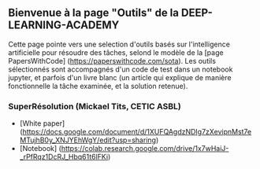 ## Bienvenue à la page "Outils" de la DEEP-LEARNING-ACADEMY

Cette page pointe vers une selection d'outils basés sur l'intelligence artificielle pour résoudre des tâches, selond le modèle de la  [page PapersWithCode] (https://paperswithcode.com/sota). Les outils sélectionnés sont accompagnés d'un code de test dans un notebook jupyter, et parfois d'un livre blanc (un article qui explique de manière fonctionnelle la tâche examinée, et la solution retenue). 

### SuperRésolution (Mickael Tits, CETIC ASBL)
* [White paper] (https://docs.google.com/document/d/1XUFQAgdzNDIg7zXevipnMst7eMTujhB0y_XNJYEhWgY/edit?usp=sharing)
* [Notebook] (https://colab.research.google.com/drive/1x7wHaiJ-_rPfRqz1DcRJ_Hbq61t6lFKi)

